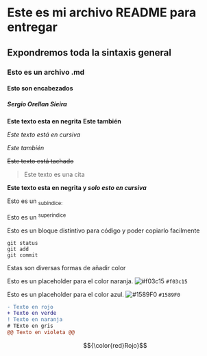 # Este es mi archivo README para entregar
## Expondremos toda la sintaxis general
### Esto es un archivo .md
#### Esto son encabezados
##### Sergio Orellan Sieira




**Este texto esta en negrita** 
__Este también__

*Este texto está en cursiva*

_Este también_

~~Este texto está tachado~~

> Este texto es una cita

**Este texto esta en negrita y _solo esto en cursiva_**

Esto es un <sub>subíndice:</sub>

Esto es un <sup>superíndice</sup>

Esto es un bloque distintivo para código y poder copiarlo facilmente

```
git status
git add
git commit
```

Estas son diversas formas de añadir color

Esto es un placeholder para el color naranja.
![#f03c15](https://placehold.co/15x15/f03c15/f03c15.png) `#f03c15`

Esto es un placeholder para el color azul.
 ![#1589F0](https://placehold.co/15x15/1589F0/1589F0.png) `#1589F0`

```diff
- Texto en rojo
+ Texto en verde
! Texto en naranja
# TExto en gris
@@ Texto en violeta @@
```

$${\color{red}Rojo}$$










